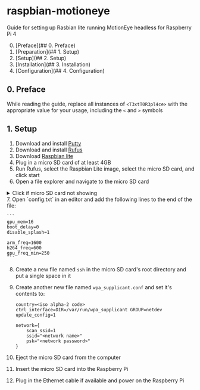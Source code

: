 # raspbian-motioneye
Guide for setting up Rasbian lite running MotionEye headless for Raspberry Pi 4

0. [Preface](## 0. Preface)
1. [Preparation](## 1. Setup)
2. [Setup](## 2. Setup)
3. [Installation](## 3. Installation)
4. [Configuration](## 4. Configuration)

## 0. Preface

While reading the guide, replace all instances of `<T3xtT0R3pl4ce>` with the appropriate value for your usage, including the `<` and `>` symbols 


## 1. Setup  

1. Download and install [Putty](https://www.putty.org/)
2. Download and install [Rufus](https://rufus.ie/)
3. Download [Raspbian lite](https://www.raspberrypi.org/downloads/raspbian/)
4. Plug in a micro SD card of at least 4GB
5. Run Rufus, select the Raspbian Lite image, select the micro SD card, and click start
6. Open a file explorer and navigate to the micro SD card
<details><summary>Click if micro SD card not showing</summary>
Press `Win` + `R`. Type `diskpart` then press `Enter` then run `list disk`. Select the appropriate disk with `select disk X` where X is the disk number. Run `list partition`. Select the appropriate partition with `select disk Y` where Y is the partition number (usually partition 1, ~256MB). Run `assign letter=i`.</details>
7. Open `config.txt` in an editor and add the following lines to the end of the file:  

	```  
	gpu_mem=16
	boot_delay=0
	disable_splash=1
	
	arm_freq=1600
	h264_freq=600
	gpu_freq_min=250
	```  
8. Create a new file named `ssh` in the micro SD card's root directory and put a single space in it
9. Create another new file named `wpa_supplicant.conf` and set it's contents to:

	```
	country=<iso alpha-2 code>
	ctrl_interface=DIR=/var/run/wpa_supplicant GROUP=netdev
	update_config=1

	network={
		scan_ssid=1
		ssid="<network name>"
		psk="<network password>"
	}
	```
10. Eject the micro SD card from the computer
11. Insert the micro SD card into the Raspberry Pi
12. Plug in the Ethernet cable if available and power on the Raspberry Pi